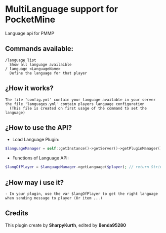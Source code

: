 # MultiLanguage support for PocketMine
Language api for PMMP

## Commands available:

```TXT
/language list
  Show all language availaible
/ language <LanguageName>
  Define the language for that player
```

## ¿How it works?
```TXT
The file 'config.yml' contain your language available in your server
the file 'languages.yml' contain players language configuration
  (This file is created on first usage of the command to set the language)
```

## ¿How to use the API?

- Load Language Plugin:
```PHP
$languageManager = self::getInstance()->getServer()->getPluginManager()->getPlugin("Language");
```
- Functions of Language API:
```PHP
$langOfPlayer = $languageManager->getLanguage($player); // return String (ex: 'en_US')
```

## ¿How may i use it?

```TXT
- In your plugin, use the var $langOfPlayer to get the right language when sending message to player (Or item ...)
```

## Credits
This plugin create by **SharpyKurth**, edited by **Benda95280**
